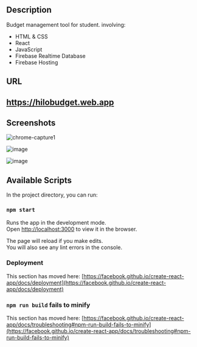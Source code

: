 ## Description
Budget management tool for student.
involving:
* HTML & CSS
* React
* JavaScript
* Firebase Realtime Database
* Firebase Hosting

## URL
## https://hilobudget.web.app

## Screenshots
![chrome-capture1](https://user-images.githubusercontent.com/48846533/139025651-2bd4e222-be72-4fd7-a7f1-ff75189168d4.gif)

![image](https://user-images.githubusercontent.com/48846533/139026075-c232ffbe-fcfa-4ce9-9a0c-820a16bfdee6.png)

![image](https://user-images.githubusercontent.com/48846533/139026449-83c3cacb-80c8-424b-8255-8e25a0c37fa4.png)



## Available Scripts

In the project directory, you can run:

### `npm start`

Runs the app in the development mode.\
Open [http://localhost:3000](http://localhost:3000) to view it in the browser.

The page will reload if you make edits.\
You will also see any lint errors in the console.

### Deployment

This section has moved here: [https://facebook.github.io/create-react-app/docs/deployment](https://facebook.github.io/create-react-app/docs/deployment)

### `npm run build` fails to minify

This section has moved here: [https://facebook.github.io/create-react-app/docs/troubleshooting#npm-run-build-fails-to-minify](https://facebook.github.io/create-react-app/docs/troubleshooting#npm-run-build-fails-to-minify)
